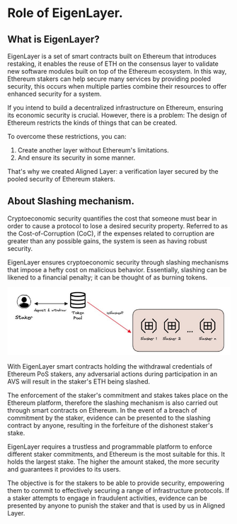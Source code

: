 # Role of EigenLayer.

## What is EigenLayer?
EigenLayer is a set of smart contracts built on Ethereum that introduces restaking, it enables the reuse of ETH on the consensus layer to validate new software modules built on top of the Ethereum ecosystem. In this way, Ethereum stakers can help secure many services by providing pooled security, this occurs when multiple parties combine their resources to offer enhanced security for a system.

If you intend to build a decentralized infrastructure on Ethereum, ensuring its economic security is crucial. However, there is a problem: The design of Ethereum restricts the kinds of things that can be created.

To overcome these restrictions, you can:
 
1.	Create another layer without Ethereum's limitations.
2.	And ensure its security in some manner.

That's why we created Aligned Layer: a verification layer secured by the pooled security of Ethereum stakers.

## About Slashing mechanism.

Cryptoeconomic security quantifies the cost that someone must bear in order to cause a protocol to lose a desired security property. Referred to as the Cost-of-Corruption (CoC), if the expenses related to corruption are greater than any possible gains, the system is seen as having robust security.

EigenLayer ensures cryptoeconomic security through slashing mechanisms that impose a hefty cost on malicious behavior. Essentially, slashing can be likened to a financial penalty; it can be thought of as burning tokens.

![scheme-separating-the-slashing-from-the-token-pools](../images/scheme-separating-the-slashing-from-the-token-pools.jpg)

With EigenLayer smart contracts holding the withdrawal credentials of Ethereum PoS stakers, any adversarial actions during participation in an AVS will result in the staker's ETH being slashed.

The enforcement of the staker's commitment and stakes takes place on the Ethereum platform, therefore the slashing mechanism is also carried out through smart contracts on Ethereum. In the event of a breach of commitment by the staker, evidence can be presented to the slashing contract by anyone, resulting in the forfeiture of the dishonest staker's stake.

EigenLayer requires a trustless and programmable platform to enforce different staker commitments, and Ethereum is the most suitable for this. It holds the largest stake. The higher the amount staked, the more security and guarantees it provides to its users.

The objective is for the stakers to be able to provide security, empowering them to commit to effectively securing a range of infrastructure protocols. If a staker attempts to engage in fraudulent activities, evidence can be presented by anyone to punish the staker and that is used by us in Aligned Layer.
